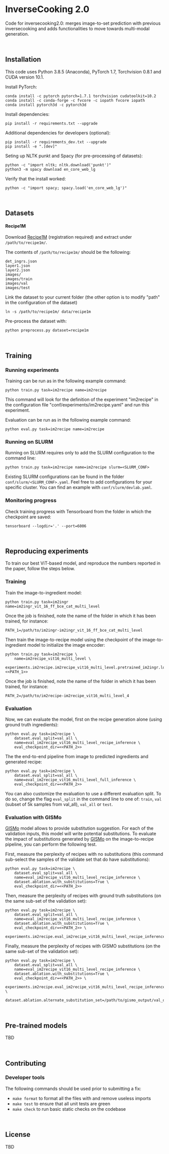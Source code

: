 # InverseCooking 2.0

Code for inversecooking2.0: merges image-to-set prediction with previous inversecooking and adds functionalities to move towards multi-modal generation.

<br>

## Installation

This code uses Python 3.8.5 (Anaconda), PyTorch 1.7, Torchvision 0.8.1 and CUDA version 10.1.

Install PyTorch:

    conda install -c pytorch pytorch=1.7.1 torchvision cudatoolkit=10.2
    conda install -c conda-forge -c fvcore -c iopath fvcore iopath
    conda install pytorch3d -c pytorch3d

Install dependencies:

    pip install -r requirements.txt --upgrade

Additional dependencies for developers (optional):

    pip install -r requirements_dev.txt --upgrade
    pip install -e ".[dev]"

Seting up NLTK punkt and Spacy (for pre-processing of datasets):

    python -c "import nltk; nltk.download('punkt')"
    python3 -m spacy download en_core_web_lg

Verify that the install worked:

    python -c "import spacy; spacy.load('en_core_web_lg')"

<br>

## Datasets

#### Recipe1M

Download [Recipe1M](http://im2recipe.csail.mit.edu/dataset/download) (registration required) and extract under ```/path/to/recipe1m/```.

The contents of ```/path/to/recipe1m/``` should be the following:

```
det_ingrs.json
layer1.json
layer2.json
images/
images/train
images/val
images/test
```

Link the dataset to your current folder (the other option is to modify "path" in the configuration of the dataset)

    ln -s /path/to/recipe1m/ data/recipe1m

Pre-process the dataset with:

    python preprocess.py dataset=recipe1m

<br>

## Training

### Running experiments

Training can be run as in the following example command:

    python train.py task=im2recipe name=im2recipe

This command will look for the definition of the experiment "im2recipe" in the configuration
file "conf/experiments/im2recipe.yaml" and run this experiment.

Evaluation can be run as in the following example command:

    python eval.py task=im2recipe name=im2recipe

### Running on SLURM

Running on SLURM requires only to add the SLURM configuration to the command line:

    python train.py task=im2recipe name=im2recipe slurm=<SLURM_CONF>

Existing SLURM configurations can be found in the folder `conf/slurm/<SLURM_CONF>.yaml`.
Feel free to add configurations for your specific cluster.
You can find an example with `conf/slurm/devlab.yaml`.

### Monitoring progress

Check training progress with Tensorboard from the folder in which the checkpoint are saved:

    tensorboard --logdir='.' --port=6006

<br>

## Reproducing experiments

To train our best ViT-based model, and reproduce the numbers reported in the paper, follow the steps below.

### Training

Train the image-to-ingredient model:

    python train.py task=im2ingr name=im2ingr_vit_16_ff_bce_cat_multi_level

Once the job is finished, note the name of the folder in which it has been trained, for instance:

    PATH_1=/path/to/im2ingr-im2ingr_vit_16_ff_bce_cat_multi_level

Then train the image-to-recipe model using the checkpoint of the image-to-ingredient model to initialize the image encoder:

    python train.py task=im2recipe \
        name=im2recipe_vit16_multi_level \
        experiments.im2recipe.im2recipe_vit16_multi_level.pretrained_im2ingr.load_pretrained_from=<<PATH_1>>

Once the job is finished, note the name of the folder in which it has been trained, for instance:

    PATH_2=/path/to/im2recipe-im2recipe_vit16_multi_level_4

### Evaluation

Now, we can evaluate the model, first on the recipe generation alone (using ground truth ingredients):

    python eval.py task=im2recipe \
        dataset.eval_split=val_all \
        name=eval_im2recipe_vit16_multi_level_recipe_inference \
        eval_checkpoint_dir=<<PATH_2>>

The the end-to-end pipeline from image to predicted ingredients and generated recipe:

    python eval.py task=im2recipe \
        dataset.eval_split=val_all \
        name=eval_im2recipe_vit16_multi_level_full_inference \
        eval_checkpoint_dir=<<PATH_2>>

You can also customize the evaluation to use a different evaluation split.
To do so, change the flag `eval_split` in the command line to one of:
`train`, `val` (subset of 5k samples from val_all), `val_all` or `test`.

### Evaluation with GISMo

[GISMo](./gismo/README.md) model allows to provide substitution suggestion. For each of the validation inputs, this model will write potential substitutions.
To evaluate the impact of substitutions generated by [GISMo](./gismo/README.md) on the image-to-recipe pipeline, you can perform the following test.

First, measure the perplexity of recipes with no substitutions (this command sub-select the samples of the validate set that do have substitutions):

    python eval.py task=im2recipe \
        dataset.eval_split=val_all \
        name=eval_im2recipe_vit16_multi_level_recipe_inference \
        dataset.ablation.with_substitutions=True \
        eval_checkpoint_dir=<<PATH_2>>

Then, measure the perplexity of recipes with ground truth substitutions (on the same sub-set of the validation set):

    python eval.py task=im2recipe \
        dataset.eval_split=val_all \
        name=eval_im2recipe_vit16_multi_level_recipe_inference \
        dataset.ablation.with_substitutions=True \
        eval_checkpoint_dir=<<PATH_2>> \
        experiments.im2recipe.eval_im2recipe_vit16_multi_level_recipe_inference.ingr_teachforce.test=use_substitutions

Finally, measure the perplexity of recipes with GISMO substitutions (on the same sub-set of the validation set):

    python eval.py task=im2recipe \
        dataset.eval_split=val_all \
        name=eval_im2recipe_vit16_multi_level_recipe_inference \
        dataset.ablation.with_substitutions=True \
        eval_checkpoint_dir=<<PATH_2>> \
        experiments.im2recipe.eval_im2recipe_vit16_multi_level_recipe_inference.ingr_teachforce.test=use_substitutions \
        dataset.ablation.alternate_substitution_set=/path/to/gismo_output/val_output.pkl

<br>

## Pre-trained models

TBD

<br>

## Contributing

### Developer tools

The following commands should be used prior to submitting a fix:

- `make format` to format all the files with and remove useless imports
- `make test` to ensure that all unit tests are green
- `make check` to run basic static checks on the codebase

<br>

## License

TBD
